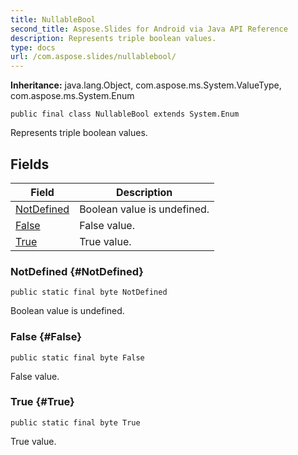 ```yaml
---
title: NullableBool
second_title: Aspose.Slides for Android via Java API Reference
description: Represents triple boolean values.
type: docs
url: /com.aspose.slides/nullablebool/
---
```

**Inheritance:**
java.lang.Object, com.aspose.ms.System.ValueType, com.aspose.ms.System.Enum
```
public final class NullableBool extends System.Enum
```

Represents triple boolean values.
## Fields

| Field | Description |
| --- | --- |
| [NotDefined](#NotDefined) | Boolean value is undefined. |
| [False](#False) | False value. |
| [True](#True) | True value. |
### NotDefined {#NotDefined}
```
public static final byte NotDefined
```


Boolean value is undefined.

### False {#False}
```
public static final byte False
```


False value.

### True {#True}
```
public static final byte True
```


True value.

